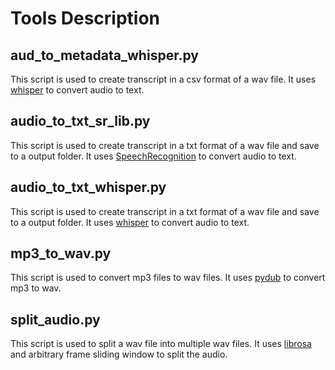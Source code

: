 # Tools Description

## aud_to_metadata_whisper.py
This script is used to create transcript in a csv format of a wav file. It uses [whisper]('https://github.com/openai/whisper') to convert audio to text.

## audio_to_txt_sr_lib.py
This script is used to create transcript in a txt format of a wav file and save to a output folder. It uses [SpeechRecognition]('https://pypi.org/project/SpeechRecognition/') to convert audio to text.

## audio_to_txt_whisper.py
This script is used to create transcript in a txt format of a wav file and save to a output folder. It uses [whisper]('https://github.com/openai/whisper') to convert audio to text.

## mp3_to_wav.py
This script is used to convert mp3 files to wav files. It uses [pydub]('https://pypi.org/project/pydub/') to convert mp3 to wav.

## split_audio.py
This script is used to split a wav file into multiple wav files. It uses [librosa]('https://pypi.org/project/librosa/') and arbitrary frame sliding window to split the audio.